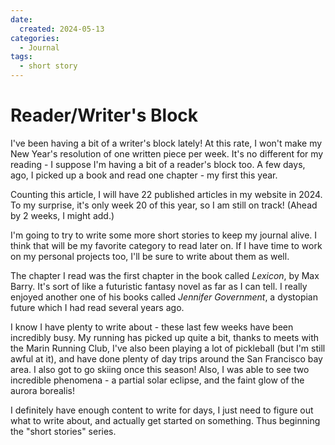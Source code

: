 ```yaml
---
date:
  created: 2024-05-13
categories:
  - Journal
tags:
  - short story
---
```

# Reader/Writer's Block

I've been having a bit of a writer's block lately! At this rate, I won't make my New Year's resolution of one written piece per week. It's no different for my reading - I suppose I'm having a bit of a reader's block too. A few days, ago, I picked up a book and read one chapter - my first this year.

<!-- more -->

Counting this article, I will have 22 published articles in my website in 2024. To my surprise, it's only week 20 of this year, so I am still on track! (Ahead by 2 weeks, I might add.)

I'm going to try to write some more short stories to keep my journal alive. I think that will be my favorite category to read later on. If I have time to work on my personal projects too, I'll be sure to write about them as well.

The chapter I read was the first chapter in the book called *Lexicon*, by Max Barry. It's sort of like a futuristic fantasy novel as far as I can tell. I really enjoyed another one of his books called *Jennifer Government*, a dystopian future which I had read several years ago.

I know I have plenty to write about - these last few weeks have been incredibly busy. My running has picked up quite a bit, thanks to meets with the Marin Running Club, I've also been playing a lot of pickleball (but I'm still awful at it), and have done plenty of day trips around the San Francisco bay area. I also got to go skiing once this season! Also, I was able to see two incredible phenomena - a partial solar eclipse, and the faint glow of the aurora borealis!

I definitely have enough content to write for days, I just need to figure out what to write about, and actually get started on something. Thus beginning the "short stories" series.
